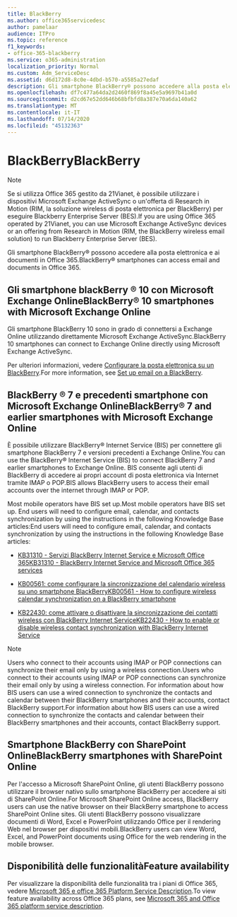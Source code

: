 ```yaml
---
title: BlackBerry
ms.author: office365servicedesc
author: pamelaar
audience: ITPro
ms.topic: reference
f1_keywords:
- office-365-blackberry
ms.service: o365-administration
localization_priority: Normal
ms.custom: Adm_ServiceDesc
ms.assetid: d6d172d8-8c0e-4dbd-b570-a5585a27edaf
description: Gli smartphone BlackBerry® possono accedere alla posta elettronica e ai documenti in Office 365.
ms.openlocfilehash: df7c477a64da2d2460f869f8a45e5a9697b41a0d
ms.sourcegitcommit: d2cd67e52dd646b68bfbfd8a387e70a6da140a62
ms.translationtype: MT
ms.contentlocale: it-IT
ms.lasthandoff: 07/14/2020
ms.locfileid: "45132363"
---
```

# <a name="blackberry"></a><span data-ttu-id="c3ed6-103">BlackBerry</span><span class="sxs-lookup"><span data-stu-id="c3ed6-103">BlackBerry</span></span>

> [!NOTE]
> <span data-ttu-id="c3ed6-104">Se si utilizza Office 365 gestito da 21Vianet, è possibile utilizzare i dispositivi Microsoft Exchange ActiveSync o un'offerta di Research in Motion (RIM, la soluzione wireless di posta elettronica per BlackBerry) per eseguire Blackberry Enterprise Server (BES).</span><span class="sxs-lookup"><span data-stu-id="c3ed6-104">If you are using Office 365 operated by 21Vianet, you can use Microsoft Exchange ActiveSync devices or an offering from Research in Motion (RIM, the BlackBerry wireless email solution) to run Blackberry Enterprise Server (BES).</span></span> 
  
<span data-ttu-id="c3ed6-105">Gli smartphone BlackBerry® possono accedere alla posta elettronica e ai documenti in Office 365.</span><span class="sxs-lookup"><span data-stu-id="c3ed6-105">BlackBerry® smartphones can access email and documents in Office 365.</span></span>
  
## <a name="blackberry-10-smartphones-with-microsoft-exchange-online"></a><span data-ttu-id="c3ed6-106">Gli smartphone blackBerry ® 10 con Microsoft Exchange Online</span><span class="sxs-lookup"><span data-stu-id="c3ed6-106">BlackBerry® 10 smartphones with Microsoft Exchange Online</span></span>

<span data-ttu-id="c3ed6-107">Gli smartphone BlackBerry 10 sono in grado di connettersi a Exchange Online utilizzando direttamente Microsoft Exchange ActiveSync.</span><span class="sxs-lookup"><span data-stu-id="c3ed6-107">BlackBerry 10 smartphones can connect to Exchange Online directly using Microsoft Exchange ActiveSync.</span></span>
  
<span data-ttu-id="c3ed6-108">Per ulteriori informazioni, vedere [Configurare la posta elettronica su un BlackBerry](https://go.microsoft.com/fwlink/?linkid=863394).</span><span class="sxs-lookup"><span data-stu-id="c3ed6-108">For more information, see [Set up email on a BlackBerry](https://go.microsoft.com/fwlink/?linkid=863394).</span></span>
  
## <a name="blackberry-7-and-earlier-smartphones-with-microsoft-exchange-online"></a><span data-ttu-id="c3ed6-109">BlackBerry ® 7 e precedenti smartphone con Microsoft Exchange Online</span><span class="sxs-lookup"><span data-stu-id="c3ed6-109">BlackBerry® 7 and earlier smartphones with Microsoft Exchange Online</span></span>

<span data-ttu-id="c3ed6-110">È possibile utilizzare BlackBerry® Internet Service (BIS) per connettere gli smartphone BlackBerry 7 e versioni precedenti a Exchange Online.</span><span class="sxs-lookup"><span data-stu-id="c3ed6-110">You can use the BlackBerry® Internet Service (BIS) to connect BlackBerry 7 and earlier smartphones to Exchange Online.</span></span> <span data-ttu-id="c3ed6-111">BIS consente agli utenti di BlackBerry di accedere ai propri account di posta elettronica via Internet tramite IMAP o POP.</span><span class="sxs-lookup"><span data-stu-id="c3ed6-111">BIS allows BlackBerry users to access their email accounts over the internet through IMAP or POP.</span></span>
  
<span data-ttu-id="c3ed6-112">Most mobile operators have BIS set up.</span><span class="sxs-lookup"><span data-stu-id="c3ed6-112">Most mobile operators have BIS set up.</span></span> <span data-ttu-id="c3ed6-113">End users will need to configure email, calendar, and contacts synchronization by using the instructions in the following Knowledge Base articles:</span><span class="sxs-lookup"><span data-stu-id="c3ed6-113">End users will need to configure email, calendar, and contacts synchronization by using the instructions in the following Knowledge Base articles:</span></span>
  
- [<span data-ttu-id="c3ed6-114">KB31310 - Servizi BlackBerry Internet Service e Microsoft Office 365</span><span class="sxs-lookup"><span data-stu-id="c3ed6-114">KB31310 - BlackBerry Internet Service and Microsoft Office 365 services</span></span>](https://go.microsoft.com/fwlink/?LinkID=826158&amp;clcid=0x409)
    
- [<span data-ttu-id="c3ed6-115">KB00561: come configurare la sincronizzazione del calendario wireless su uno smartphone BlackBerry</span><span class="sxs-lookup"><span data-stu-id="c3ed6-115">KB00561 - How to configure wireless calendar synchronization on a BlackBerry smartphone</span></span>](https://go.microsoft.com/fwlink/?LinkID=826160&amp;clcid=0x409)
    
- [<span data-ttu-id="c3ed6-116">KB22430: come attivare o disattivare la sincronizzazione dei contatti wireless con BlackBerry Internet Service</span><span class="sxs-lookup"><span data-stu-id="c3ed6-116">KB22430 - How to enable or disable wireless contact synchronization with BlackBerry Internet Service</span></span>](https://go.microsoft.com/fwlink/?LinkID=826161&amp;clcid=0x409)
    
> [!NOTE]
> <span data-ttu-id="c3ed6-117">Users who connect to their accounts using IMAP or POP connections can synchronize their email only by using a wireless connection.</span><span class="sxs-lookup"><span data-stu-id="c3ed6-117">Users who connect to their accounts using IMAP or POP connections can synchronize their email only by using a wireless connection.</span></span> <span data-ttu-id="c3ed6-118">For information about how BIS users can use a wired connection to synchronize the contacts and calendar between their BlackBerry smartphones and their accounts, contact BlackBerry support.</span><span class="sxs-lookup"><span data-stu-id="c3ed6-118">For information about how BIS users can use a wired connection to synchronize the contacts and calendar between their BlackBerry smartphones and their accounts, contact BlackBerry support.</span></span> 
  
## <a name="blackberry-smartphones-with-sharepoint-online"></a><span data-ttu-id="c3ed6-119">Smartphone BlackBerry con SharePoint Online</span><span class="sxs-lookup"><span data-stu-id="c3ed6-119">BlackBerry smartphones with SharePoint Online</span></span>

<span data-ttu-id="c3ed6-120">Per l'accesso a Microsoft SharePoint Online, gli utenti BlackBerry possono utilizzare il browser nativo sullo smartphone BlackBerry per accedere ai siti di SharePoint Online.</span><span class="sxs-lookup"><span data-stu-id="c3ed6-120">For Microsoft SharePoint Online access, BlackBerry users can use the native browser on their BlackBerry smartphone to access SharePoint Online sites.</span></span> <span data-ttu-id="c3ed6-121">Gli utenti BlackBerry possono visualizzare documenti di Word, Excel e PowerPoint utilizzando Office per il rendering Web nel browser per dispositivi mobili.</span><span class="sxs-lookup"><span data-stu-id="c3ed6-121">BlackBerry users can view Word, Excel, and PowerPoint documents using Office for the web rendering in the mobile browser.</span></span>
  
## <a name="feature-availability"></a><span data-ttu-id="c3ed6-122">Disponibilità delle funzionalità</span><span class="sxs-lookup"><span data-stu-id="c3ed6-122">Feature availability</span></span>

<span data-ttu-id="c3ed6-123">Per visualizzare la disponibilità delle funzionalità tra i piani di Office 365, vedere [Microsoft 365 e office 365 Platform Service Description](office-365-platform-service-description.md).</span><span class="sxs-lookup"><span data-stu-id="c3ed6-123">To view feature availability across Office 365 plans, see [Microsoft 365 and Office 365 platform service description](office-365-platform-service-description.md).</span></span>
  